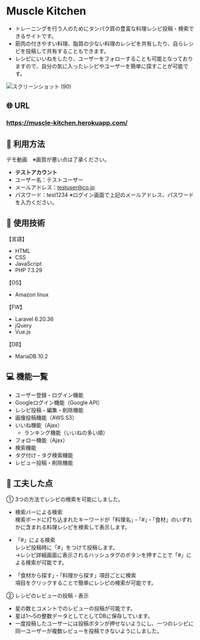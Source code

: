 # Muscle Kitchen

- トレーニングを行う人のためにタンパク質の豊富な料理レシピ投稿・検索できるサイトです。
- 筋肉の付きやすい料理、脂質の少ない料理のレシピを共有したり、自らレシピを投稿して共有することもできます。
- レシピにいいねをしたり、ユーザーをフォローすることも可能となっておりますので、自分の気に入ったレシピやユーザーを簡単に探すことが可能です。

![スクリーンショット (90)](https://user-images.githubusercontent.com/85289554/138271513-5e97394c-d71e-4fc6-bda6-fc6897b5e478.png)

## :globe_with_meridians: URL

### **https://muscle-kitchen.herokuapp.com/**



## :speech_balloon: 利用方法

デモ動画　※画質が悪い点は了承ください。  


- **テストアカウント**
 - ユーザー名：テストユーザー
 - メールアドレス：testuser@co.jp
 - パスワード：test1234
※ログイン画面で上記のメールアドレス、パスワードを入力ください。 


## :notebook: 使用技術

【言語】
- HTML
- CSS
- JavaScript
- PHP 7.3.29

【OS】
- Amazon linux

【FW】
- Laravel 6.20.36
- jQuery
- Vue.js

【DB】
- MariaDB 10.2


## :computer: 機能一覧

- ユーザー登録・ログイン機能
- Googleログイン機能（Google API）
- レシピ投稿・編集・削除機能
- 画像投稿機能（AWS S3）
- いいね機能（Ajax）
    - ランキング機能（いいねの多い順）
- フォロー機能（Ajax）
- 検索機能
- タグ付け・タグ検索機能
- レビュー投稿・削除機能


## :thought_balloon: 工夫した点  
① 3つの方法でレシピの検索を可能にしました。  
 - 検索バーによる検索  
検索ボードに打ち込まれたキーワードが「料理名」・「#」・「食材」のいずれかに含まれる料理レシピを検索して表示します。
  
 - 「#」による検索  
レシピ投稿時に「#」をつけて投稿します。  
→レシピ詳細画面に表示されるハッシュタグのボタンを押すことで「#」による検索が可能です。  
   
- 「食材から探す」・「料理から探す」項目ごとに検索  
項目をクリックすることで簡単にレシピの検索が可能です。

② レシピのレビューの投稿・表示  
 - 星の数とコメントでのレビューの投稿が可能です。  
 - 星は1～5の整数データとしてとしてDBに保存しています。  
 - 一度投稿したユーザーには投稿ボタンが押せないようにし、一つのレシピに同一ユーザーが複数レビューを投稿できないようにしました。  



